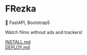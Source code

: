 # FRezka

🔨 FastAPI, Bootstrap5

Watch films without ads and trackers!

[INSTALL.md](INSTALL.md)  
[DEPLOY.md](DEPLOY.md)